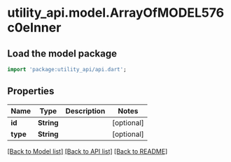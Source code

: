 # utility_api.model.ArrayOfMODEL576c0eInner

## Load the model package
```dart
import 'package:utility_api/api.dart';
```

## Properties
Name | Type | Description | Notes
------------ | ------------- | ------------- | -------------
**id** | **String** |  | [optional] 
**type** | **String** |  | [optional] 

[[Back to Model list]](../README.md#documentation-for-models) [[Back to API list]](../README.md#documentation-for-api-endpoints) [[Back to README]](../README.md)


